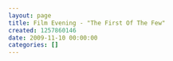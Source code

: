 ```yaml
---
layout: page
title: Film Evening - "The First Of The Few"
created: 1257860146
date: 2009-11-10 00:00:00
categories: []
---
```


